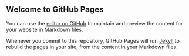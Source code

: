 ## Welcome to GitHub Pages

You can use the [editor on GitHub](https://github.com/3swordman/3swordman.github.io/edit/master/index.md) to maintain and preview the content for your website in Markdown files.

Whenever you commit to this repository, GitHub Pages will run [Jekyll](https://jekyllrb.com/) to rebuild the pages in your site, from the content in your Markdown files.


